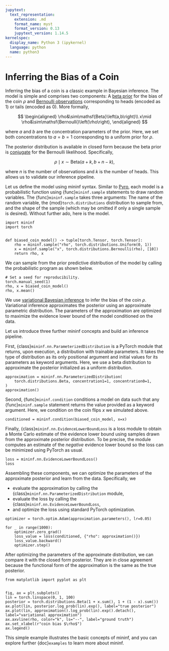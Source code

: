 ```yaml
---
jupytext:
  text_representation:
    extension: .md
    format_name: myst
    format_version: 0.13
    jupytext_version: 1.14.5
kernelspec:
  display_name: Python 3 (ipykernel)
  language: python
  name: python3
---
```


# Inferring the Bias of a Coin

Inferring the bias of a coin is a classic example in Bayesian inference. The model is simple and comprises two components: A [beta prior](https://en.wikipedia.org/wiki/Beta_distribution) for the bias of the coin $\rho$ and [Bernoulli observations](https://en.wikipedia.org/wiki/Bernoulli_distribution) corresponding to heads (encoded as 1) or tails (encoded as 0). More formally,

$$
\begin{aligned}
\rho&\sim\mathsf{Beta}\left(a,b\right)\\
x\mid \rho&\sim\mathsf{Bernoulli}\left(\rho\right),
\end{aligned}
$$

where $a$ and $b$ are the concentration parameters of the prior. Here, we set both concentrations to $a=b=1$ corresponding to a uniform prior for $\rho$.

The posterior distribution is available in closed form because the beta prior is [conjugate](https://en.wikipedia.org/wiki/Conjugate_prior) for the Bernoulli likelihood. Specifically,

$$
\rho\mid x \sim \mathsf{Beta}\left(a + k, b + n - k\right),
$$

where $n$ is the number of observations and $k$ is the number of heads. This allows us to validate our inference pipeline.

Let us define the model using mininf syntax. Similar to [Pyro](http://pyro.ai), each model is a probabilistic function using {func}`mininf.sample` statements to draw random variables. The {func}`mininf.sample` takes three arguments: The name of the random variable, the {mod}`torch.distributions` distribution to sample from, and the shape of the sample (which may be omitted if only a single sample is desired). Without further ado, here is the model.

```{code-cell} ipython3
import mininf
import torch


def biased_coin_model() -> tuple[torch.Tensor, torch.Tensor]:
    rho = mininf.sample("rho", torch.distributions.Uniform(0, 1))
    x = mininf.sample("x", torch.distributions.Bernoulli(rho), [10])
    return rho, x
```

We can sample from the prior predictive distribution of the model by calling the probabilistic program as shown below.

```{code-cell} ipython3
# Set a seed for reproducibility.
torch.manual_seed(1)
rho, x = biased_coin_model()
rho, x.mean()
```

We use [variational Bayesian inference](https://en.wikipedia.org/wiki/Variational_Bayesian_methods) to infer the bias of the coin $\rho$. Variational inference approximates the posterior using an approximate parametric distribution. The parameters of the approximation are optimized to maximize the evidence lower bound of the model conditioned on the data.

Let us introduce three further mininf concepts and build an inference pipeline.


First, {class}`mininf.nn.ParameterizedDistribution` is a PyTorch module that returns, upon execution, a distribution with trainable parameters. It takes the type of distribution as its only positional argument and initial values for its parameters as keyword arguments. Here, we use a beta distribution to approximate the posterior initialized as a uniform distribution.

```{code-cell} ipython3
approximation = mininf.nn.ParameterizedDistribution(
    torch.distributions.Beta, concentration1=1, concentration0=1,
)
approximation()
```

Second, {func}`mininf.condition` conditions a model on data such that any {func}`mininf.sample` statement returns the value provided as a keyword argument. Here, we condition on the coin flips $x$ we simulated above.

```{code-cell} ipython3
conditioned = mininf.condition(biased_coin_model, x=x)
```

Finally, {class}`mininf.nn.EvidenceLowerBoundLoss` is a loss module to obtain a Monte Carlo estimate of the evidence lower bound using samples drawn from the approximate posterior distribution. To be precise, the module computes an estimate of the *negative* evidence lower bound so the loss can be minimized using PyTorch as usual.

```{code-cell} ipython3
loss = mininf.nn.EvidenceLowerBoundLoss()
loss
```

Assembling these components, we can optimize the parameters of the approximate posterior and learn from the data. Specifically, we

- evaluate the approximation by calling the {class}`mininf.nn.ParameterizedDistribution` module,
- evaluate the loss by calling the {class}`mininf.nn.EvidenceLowerBoundLoss`,
- and optimize the loss using standard PyTorch optimization.

```{code-cell} ipython3
optimizer = torch.optim.Adam(approximation.parameters(), lr=0.05)

for _ in range(1000):
    optimizer.zero_grad()
    loss_value = loss(conditioned, {"rho": approximation()})
    loss_value.backward()
    optimizer.step()
```

After optimizing the parameters of the approximate distribution, we can compare it with the closed form posterior. They are in close agreement because the functional form of the approximation is the same as the true posterior.

```{code-cell} ipython3
from matplotlib import pyplot as plt


fig, ax = plt.subplots()
lin = torch.linspace(0, 1, 100)
posterior = torch.distributions.Beta(1 + x.sum(), 1 + (1 - x).sum())
ax.plot(lin, posterior.log_prob(lin).exp(), label="true posterior")
ax.plot(lin, approximation().log_prob(lin).exp().detach(), label="variational approximation")
ax.axvline(rho, color="k", ls="--", label="ground truth")
ax.set_xlabel(r"coin bias $\rho$")
ax.legend()
```

This simple example illustrates the basic concepts of mininf, and you can explore further {doc}`examples` to learn more about mininf.
